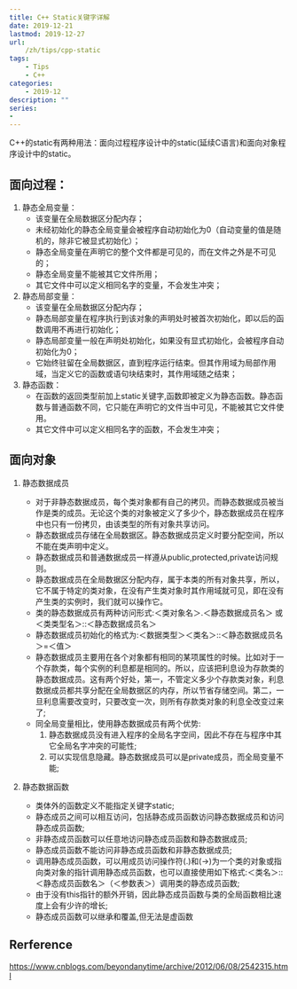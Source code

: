 ```yaml
---
title: C++ Static关键字详解
date: 2019-12-21
lastmod: 2019-12-27 
url:
    /zh/tips/cpp-static
tags:
    - Tips
    - C++
categories:
    - 2019-12
description: ""
series:
-
---
```

C++的static有两种用法：面向过程程序设计中的static(延续C语言)和面向对象程序设计中的static。

## 面向过程：
1. 静态全局变量：
    - 该变量在全局数据区分配内存；
    - 未经初始化的静态全局变量会被程序自动初始化为0（自动变量的值是随机的，除非它被显式初始化）；
    - 静态全局变量在声明它的整个文件都是可见的，而在文件之外是不可见的；
    - 静态全局变量不能被其它文件所用；
    - 其它文件中可以定义相同名字的变量，不会发生冲突；
2. 静态局部变量：
    - 该变量在全局数据区分配内存；
    - 静态局部变量在程序执行到该对象的声明处时被首次初始化，即以后的函数调用不再进行初始化；
    - 静态局部变量一般在声明处初始化，如果没有显式初始化，会被程序自动初始化为0；
    - 它始终驻留在全局数据区，直到程序运行结束。但其作用域为局部作用域，当定义它的函数或语句块结束时，其作用域随之结束；
3. 静态函数：
    - 在函数的返回类型前加上static关键字,函数即被定义为静态函数。静态函数与普通函数不同，它只能在声明它的文件当中可见，不能被其它文件使用。
    - 其它文件中可以定义相同名字的函数，不会发生冲突；

## 面向对象
1. 静态数据成员
    - 对于非静态数据成员，每个类对象都有自己的拷贝。而静态数据成员被当作是类的成员。无论这个类的对象被定义了多少个，静态数据成员在程序中也只有一份拷贝，由该类型的所有对象共享访问。
    - 静态数据成员存储在全局数据区。静态数据成员定义时要分配空间，所以不能在类声明中定义。
    - 静态数据成员和普通数据成员一样遵从public,protected,private访问规则。
    - 静态数据成员在全局数据区分配内存，属于本类的所有对象共享，所以，它不属于特定的类对象，在没有产生类对象时其作用域就可见，即在没有产生类的实例时，我们就可以操作它。
    - 类的静态数据成员有两种访问形式:＜类对象名＞.＜静态数据成员名＞ 或 ＜类类型名＞::＜静态数据成员名＞
    - 静态数据成员初始化的格式为:＜数据类型＞＜类名＞::＜静态数据成员名＞=＜值＞
    - 静态数据成员主要用在各个对象都有相同的某项属性的时候。比如对于一个存款类，每个实例的利息都是相同的。所以，应该把利息设为存款类的静态数据成员。这有两个好处，第一，不管定义多少个存款类对象，利息数据成员都共享分配在全局数据区的内存，所以节省存储空间。第二，一旦利息需要改变时，只要改变一次，则所有存款类对象的利息全改变过来了;
    - 同全局变量相比，使用静态数据成员有两个优势:
        1. 静态数据成员没有进入程序的全局名字空间，因此不存在与程序中其它全局名字冲突的可能性;
        2. 可以实现信息隐藏。静态数据成员可以是private成员，而全局变量不能;

2. 静态数据函数
    - 类体外的函数定义不能指定关键字static;
    - 静态成员之间可以相互访问，包括静态成员函数访问静态数据成员和访问静态成员函数;
    - 非静态成员函数可以任意地访问静态成员函数和静态数据成员;
    - 静态成员函数不能访问非静态成员函数和非静态数据成员;
    - 调用静态成员函数，可以用成员访问操作符(.)和(->)为一个类的对象或指向类对象的指针调用静态成员函数，也可以直接使用如下格式:＜类名＞::＜静态成员函数名＞（＜参数表＞）调用类的静态成员函数;
    - 由于没有this指针的额外开销，因此静态成员函数与类的全局函数相比速度上会有少许的增长;
    - 静态成员函数可以继承和覆盖,但无法是虚函数

## Rerference
https://www.cnblogs.com/beyondanytime/archive/2012/06/08/2542315.html